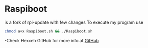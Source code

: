 # Raspiboot
is a fork of rpi-update with few changes
To execute my program use
```sh
chmod a+x Raspiboot.sh && ./Raspiboot.sh
```
-Check Hexxeh GitHub for more info at [GitHub](https://github.com/Hexxeh/rpi-update)

